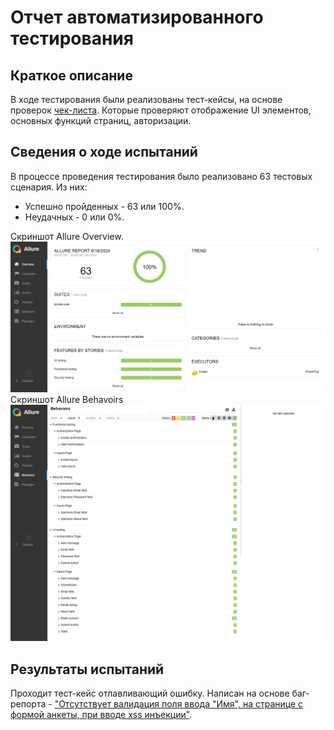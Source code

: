 <h1>Отчет автоматизированного тестирования</h1>
<h2>Краткое описание</h2>
В ходе тестирования были реализованы тест-кейсы, на основе проверок <a href="https://docs.google.com/spreadsheets/d/1q8xd6sDxd11XxgBhMsG4IvHMhhLvpTTBOh8AXMCUXPk/edit?usp=drive_link">чек-листа</a>. Которые проверяют отображение UI элементов, основных функций страниц, авторизации.
<h2>Сведения о ходе испытаний</h2>
В процессе проведения тестирования было реализовано 63 тестовых сценария. Из них:
<ul>
    <li>Успешно пройденных - 63 или 100%.</li>
    <li>Неудачных - 0 или 0%.</li>
</ul>

<div>Скриншот Allure Overview.
    <img src="./pic/allure-overview.png" alt="allure-overview">
<div>
<div>Скриншот Allure Behavoirs
    <img src="./pic/allure-behaviors.png" alt="allure-behavoirs">
<div>
<h2>Результаты испытаний</h2>
Проходит тест-кейс отлавливающий ошибку. Написан на основе баг-репорта - <a href="https://github.com/Nephedov/Protei/issues/1">"Отсутствует валидация поля ввода "Имя", на странице с формой анкеты, при вводе xss инъекции"</a>.